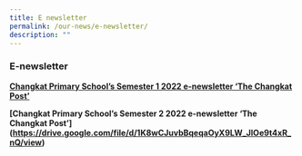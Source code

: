 ```yaml
---
title: E newsletter
permalink: /our-news/e-newsletter/
description: ""
---
```

### **E-newsletter**
**[Changkat Primary School’s Semester 1 2022 e-newsletter ‘The Changkat Post’](https://drive.google.com/drive/folders/1iihlma7f9XTbujtHhbza81o_oxJApHWM)**

**[Changkat Primary School’s Semester 2 2022 e-newsletter ‘The Changkat Post’] (https://drive.google.com/file/d/1K8wCJuvbBqeqaOyX9LW_JlOe9t4xR_nQ/view)**